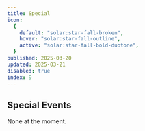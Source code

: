 ```yaml
---
title: Special
icon:
  {
    default: "solar:star-fall-broken",
    hover: "solar:star-fall-outline",
    active: "solar:star-fall-bold-duotone",
  }
published: 2025-03-20
updated: 2025-03-21
disabled: true
index: 9
---
```


## Special Events

None at the moment.


